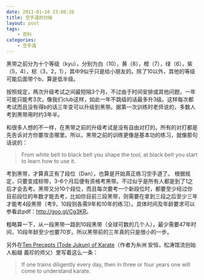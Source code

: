 ```yaml
---
date: 2011-01-18 23:08:26
title: 空手道的分级
layout: post
tags:
    - 百科
categories:
    - 空手道
---
```


黑带之前分为十个等级（kyu），分别为白（10），黄（8），橙（7），绿（6），紫（5，4），棕（3，2，1），其中9似乎只是给小朋友的。除了10以外，其他的等级可能后面带个b，算是低半级。

按照规定，两次升级考试之间最短隔3个月，不过由于时间安排或其他问题，一年可能只能考3次，像我们club这样，如此一年不跳级的话最多升3级。这样每次都考试而且没有得b的话三年变可以升级到黑带。据第一次训练时老师说的，多数人考到黑带用时约3年半。

和很多人想的不一样，在黑带之前的升级考试是没有自由对打的。所有的对打都是先告诉对方你要攻击哪里。所以，黑带之前的训练更像是基本功的练习，就像那句话说的：
<blockquote>From white belt to black belt you shape the tool, at black belt you start to learn how to use it.</blockquote>
考到黑带，才算真正有了段位（Dan），也算是开始真正练习空手道了。
根据规定，只要变成棕带，3-6个月后便有资格考黑带。不过似乎是所有人都是到了1之后才会去考。黑带又分10个段位，而且每次要考一个新段位时，都要至少经过你目前段位的年数才能去考，比如你目前三段黑带，则需要在拿到三段之后至少三年才能考4段黑带（考9，10段则各需9年和10年的练习）。具体时间及年龄要求可以参看此pdf：<a href="http://goo.gl/Cg3KR">http://goo.gl/Cg3KR</a>。

粗略算一下，从一段黑带一路到10段黑带（全球可数的几个人），最少需要47年时间，10段年龄至少也要70岁。所以黑带前的三年真的只是很小的一步。

另外在<a href="http://en.wikipedia.org/wiki/Ank%C5%8D_Itosu">Ten Precepts (Tode Jukun) of Karate</a>（作者为糸洲 安恒，松涛馆流创始人船越 義珍的师父）里写着这么一条：
<blockquote>If one trains diligently every day, then in three or four years one will come to understand karate.</blockquote>